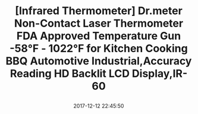 ---
title: > #shorten me
  [Infrared Thermometer] Dr.meter Non-Contact Laser Thermometer FDA Approved Temperature Gun -58℉ - 1022℉ for Kitchen Cooking BBQ Automotive Industrial,Accuracy Reading HD Backlit LCD Display,IR-60
name: >
  [Infrared Thermometer] Dr.meter Non-Contact Laser Thermometer FDA Approved Temperature Gun -58℉ - 1022℉ for Kitchen Cooking BBQ Automotive Industrial,Accuracy Reading HD Backlit LCD Display,IR-60
date: "2017-12-12 22:45:50"
buy_now: "https://www.amazon.com/Infrared-Thermometer-Dr-meter-Non-Contact-Temperature/dp/B072C5W4ZZ?psc=1&SubscriptionId=AKIAIA5RBQIWQVTCUEUQ&tag=coldcutdeals-20&linkCode=xm2&camp=2025&creative=165953&creativeASIN=B072C5W4ZZ"
description_markdown: >-

  - ★Infrared Thermometer for noncontact surface temperature measurement for use in monitoring electrical, mechanical, HVAC, and automotive systems.

  - ★Multi-point lasers rotate to pinpoint the edges of the measurement area. Its large Color LCD screen makes temperature reading easily in any viewing angle.

  - ★Measures temperature from -58℉ to 1022℉ with an accuracy of 2℃/℉, the reading from -50 to 550 degrees C.

  - ★Displays the minimum, the maximum and auto locks the current value after release the trigger button.

  - ★Small and lightweight making it easy to clip to your tool belt or belt loop or with a fine made leather pouch to hold.


tweet_id_str: "940714335961264129"
price: "$49.99"
list_price: "$59.99"
deal_price: "$25.09"
you_save: "$24.90 (50%)"
asin: "B072C5W4ZZ"
image: "https://images-na.ssl-images-amazon.com/images/I/516eR3sTgeL.jpg"
---